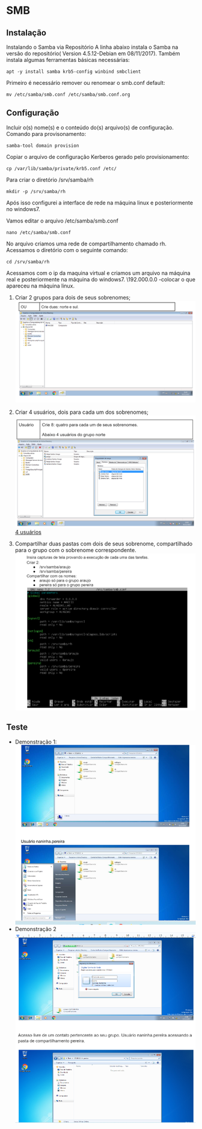 # SMB

## Instalação
Instalando o Samba via Repositório
A linha abaixo instala o Samba na versão do repositório( Version 4.5.12-Debian em 08/11/2017). Também instala algumas ferramentas básicas necessárias:
```
apt -y install samba krb5-config winbind smbclient

 ```
Primeiro é necessário remover ou renomear o smb.conf default:
```
mv /etc/samba/smb.conf /etc/samba/smb.conf.org

```

## Configuração

Incluir o(s) nome(s) e o conteúdo do(s) arquivo(s) de configuração.
Comando para provisonamento:
``` 
samba-tool domain provision 
 ```
Copiar o arquivo de configuração Kerberos gerado pelo provisionamento:
``` 
cp /var/lib/samba/private/krb5.conf /etc/

```
Para criar o diretório /srv/samba/rh
```
mkdir -p /srv/samba/rh

```
 Após isso configurei a interface de rede na máquina linux  e posteriormente no windows7.

 Vamos editar o arquivo /etc/samba/smb.conf
 ```
 nano /etc/samba/smb.conf

 ```
 No arquivo criamos uma rede de compartilhamento chamado rh.
 Acessamos o diretório com o seguinte comando:
 ```
 cd /srv/samba/rh
 ```
Acessamos com o ip da maquina virtual e criamos um arquivo na máquina real e posteriormente na máquina do windows7.
\\192.000.0.0 -colocar o que apareceu na máquina linux.
1. Criar 2 grupos para dois de seus sobrenomes;
   ![samba 1.png](https://github.com/PolianaR/asa-2023-2-2bim/blob/main/samba%201.png)
   
   
3. Criar 4 usuários, dois para cada um dos sobrenomes;![4 usuários](https://github.com/PolianaR/asa-2023-2-2bim/blob/main/4users.png) [4 usuários](https://github.com/PolianaR/asa-2023-2-2bim/blob/main/4users2.png)
4. Compartilhar duas pastas com dois de seus sobrenome, compartilhado para o grupo com o sobrenome correspondente.
   ![Comando](https://github.com/PolianaR/asa-2023-2-2bim/blob/main/comando.png)

## Teste
- Demonstração 1: ![Arquivo](https://github.com/PolianaR/asa-2023-2-2bim/blob/main/1arquivos.png)
- Demonstração 2 ![Imagens](https://github.com/PolianaR/asa-2023-2-2bim/blob/main/2arquivos.png)

